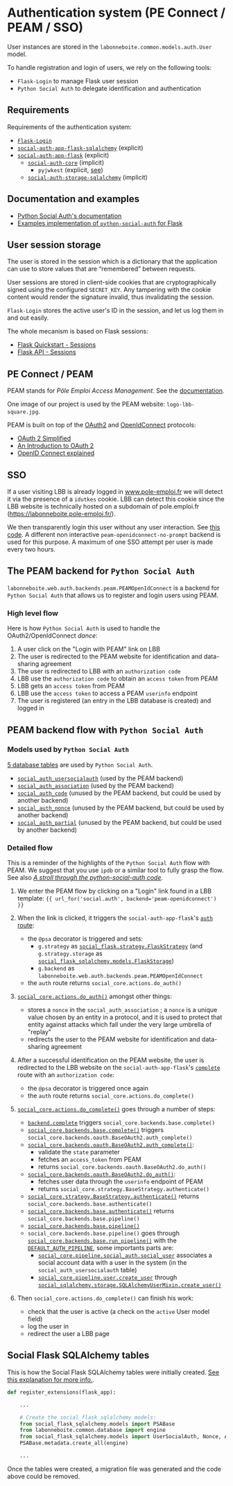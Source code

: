 # Authentication system (PE Connect / PEAM / SSO)

User instances are stored in the `labonneboite.common.models.auth.User` model.

To handle registration and login of users, we rely on the following tools:

- `Flask-Login` to manage Flask user session
- `Python Social Auth` to delegate identification and authentication

## Requirements

Requirements of the authentication system:

- [`Flask-Login`](https://github.com/maxcountryman/flask-login)
- [`social-auth-app-flask-sqlalchemy`](https://github.com/python-social-auth/social-app-flask-sqlalchemy) (explicit)
- [`social-auth-app-flask`](https://github.com/python-social-auth/social-app-flask) (explicit)
    - [`social-auth-core`](https://github.com/python-social-auth/social-core) (implicit)
        - `pyjwkest` (explicit, [see](https://github.com/python-social-auth/social-core/blob/0e2cce/requirements-openidconnect.txt))
    - [`social-auth-storage-sqlalchemy`](https://github.com/python-social-auth/social-storage-sqlalchemy) (implicit)

## Documentation and examples

- [Python Social Auth's documentation](https://python-social-auth.readthedocs.io/en/latest/)
- [Examples implementation of `python-social-auth` for Flask](https://github.com/python-social-auth/social-examples/tree/15f87f/example-flask)

## User session storage

The user is stored in the session which is a dictionary that the application can use to store values that are “remembered” between requests.

User sessions are stored in client-side cookies that are cryptographically signed using the configured `SECRET_KEY`. Any tampering with the cookie content would render the signature invalid, thus invalidating the session.

`Flask-Login` stores the active user's ID in the session, and let us log them in and out easily.

The whole mecanism is based on Flask sessions:

- [Flask Quickstart - Sessions](http://flask.pocoo.org/docs/0.12/quickstart/#sessions)
- [Flask API - Sessions](http://flask.pocoo.org/docs/0.12/api/#sessions)

## PE Connect / PEAM

PEAM stands for *Pôle Emploi Access Management*. See the [documentation](https://www-r.es-qvr-dev.fr/portail-developpeur-cms/home/catalogue-des-api/documentation-des-api/utiliser-les-api/authorization-code-flow.html).

One image of our project is used by the PEAM website: `logo-lbb-square.jpg`.

PEAM is built on top of the [OAuth2](https://oauth.net/2/) and [OpenIdConnect](http://openid.net/connect/) protocols:

- [OAuth 2 Simplified](https://aaronparecki.com/oauth-2-simplified/)
- [An Introduction to OAuth 2](https://www.digitalocean.com/community/tutorials/an-introduction-to-oauth-2)
- [OpenID Connect explained](https://connect2id.com/learn/openid-connect)

## SSO

If a user visiting LBB is already logged in www.pole-emploi.fr we will detect it via the presence of a `idutkes` cookie. LBB can detect this cookie since the LBB website is technically hosted on a subdomain of pole.emploi.fr (https://labonneboite.pole-emploi.fr/).

We then transparently login this user without any user interaction. See [this code](https://github.com/StartupsPoleEmploi/labonneboite/blob/master/labonneboite/web/static/js/transparent-sso.js). A different non interactive `peam-openidconnect-no-prompt` backend is used for this purpose. A maximum of one SSO attempt per user is made every two hours.


## The PEAM backend for `Python Social Auth`

`labonneboite.web.auth.backends.peam.PEAMOpenIdConnect` is a backend for `Python Social Auth` that allows us to register and login users using PEAM.

### High level flow

Here is how `Python Social Auth` is used to handle the OAuth2/OpenIdConnect *dance*:

1. A user click on the "Login with PEAM" link on LBB
2. The user is redirected to the PEAM website for identification and data-sharing agreement
3. The user is redirected to LBB with an `authorization code`
4. LBB use the `authorization code` to obtain an `access token` from PEAM
5. LBB gets an `access token` from PEAM
6. LBB use the `access token` to access a PEAM `userinfo` endpoint
7. The user is registered (an entry in the LBB database is created) and logged in

## PEAM backend flow with `Python Social Auth`

### Models used by `Python Social Auth`

[5 database tables](https://python-social-auth.readthedocs.io/en/latest/storage.html) are used by `Python Social Auth`.

- [`social_auth_usersocialauth`](https://github.com/python-social-auth/social-app-flask-sqlalchemy/blob/09610f/social_flask_sqlalchemy/models.py#L31) (used by the PEAM backend)
- [`social_auth_association`](https://github.com/python-social-auth/social-app-flask-sqlalchemy/blob/09610f/social_flask_sqlalchemy/models.py#L52) (used by the PEAM backend)
- [`social_auth_code`](https://github.com/python-social-auth/social-app-flask-sqlalchemy/blob/09610f/social_flask_sqlalchemy/models.py#L57) (unused by the PEAM backend, but could be used by another backend)
- [`social_auth_nonce`](https://github.com/python-social-auth/social-app-flask-sqlalchemy/blob/09610f/social_flask_sqlalchemy/models.py#L47) (unused by the PEAM backend, but could be used by another backend)
- [`social_auth_partial`](https://github.com/python-social-auth/social-app-flask-sqlalchemy/blob/09610f/social_flask_sqlalchemy/models.py#L62) (unused by the PEAM backend, but could be used by another backend)

### Detailed flow

This is a reminder of the highlights of the `Python Social Auth` flow with PEAM. We suggest that you use `ipdb` or a similar tool to fully grasp the flow. See also [*A stroll through the python-social-auth code*](http://www.leehodgkinson.com/blog/a-stroll-through-the-python-social-auth-code/).

1. We enter the PEAM flow by clicking on a "Login" link found in a LBB template: `{{ url_for('social.auth', backend='peam-openidconnect') }}`

2. When the link is clicked, it triggers the `social-auth-app-flask`'s [`auth` route](https://github.com/python-social-auth/social-app-flask/blob/747481/social_flask/routes.py#L11-L14):
    - the `@psa` decorator is triggered and sets:
        - `g.strategy` as [`social_flask.strategy.FlaskStrategy`](https://github.com/python-social-auth/social-app-flask/blob/747481/social_flask/strategy.py#L16-L56) (and `g.strategy.storage` as [`social_flask_sqlalchemy.models.FlaskStorage`](https://github.com/python-social-auth/social-app-flask-sqlalchemy/blob/09610f/social_flask_sqlalchemy/models.py#L67-L72))
        - `g.backend` as `labonneboite.web.auth.backends.peam.PEAMOpenIdConnect`
    - the `auth` route returns `social_core.actions.do_auth()`

3. [`social_core.actions.do_auth()`](https://github.com/python-social-auth/social-core/blob/0e2cce/social_core/actions.py#L7-L27) amongst other things:
    - stores a `nonce` in the `social_auth_association` ; a `nonce` is a unique value chosen by an entity in a protocol, and it is used to protect that entity against attacks which fall under the very large umbrella of "replay"
    - redirects the user to the PEAM website for identification and data-sharing agreement

4. After a successful identification on the PEAM website, the user is redirected to the LBB website on the `social-auth-app-flask`'s [`complete`](https://github.com/python-social-auth/social-app-flask/blob/747481/social_flask/routes.py#L17-L23) route with an `authorization code`:
    - the `@psa` decorator is triggered once again
    - the `auth` route returns `social_core.actions.do_complete()`

5. [`social_core.actions.do_complete()`](https://github.com/python-social-auth/social-core/blob/0e2cce/social_core/actions.py#L30-L98) goes through a number of steps:
    - [`backend.complete`](https://github.com/python-social-auth/social-core/blob/0e2cce/social_core/actions.py#L41) triggers `social_core.backends.base.complete()`
    - [`social_core.backends.base.complete()`](https://github.com/python-social-auth/social-core/blob/0e2cce/social_core/backends/base.py#L38-L39) triggers `social_core.backends.oauth.BaseOAuth2.auth_complete()`
    - [`social_core.backends.oauth.BaseOAuth2.auth_complete()`](https://github.com/python-social-auth/social-core/blob/0e2cce/social_core/backends/oauth.py#L383-L398):
        - validate the `state` parameter
        - fetches an `access_token` from PEAM
        - returns `social_core.backends.oauth.BaseOAuth2.do_auth()`
    - [`social_core.backends.oauth.BaseOAuth2.do_auth()`](https://github.com/python-social-auth/social-core/blob/0e2cce/social_core/backends/oauth.py#L400-L409):
        - fetches user data through the `userinfo` endpoint of PEAM
        - returns `social_core.strategy.BaseStrategy.authenticate()`
    - [`social_core.strategy.BaseStrategy.authenticate()`](https://github.com/python-social-auth/social-core/blob/0e2cce/social_core/strategy.py#L150-L157) returns `social_core.backends.base.authenticate()`
    - [`social_core.backends.base.authenticate()`](https://github.com/python-social-auth/social-core/blob/0e2cce/social_core/backends/base.py#L58-L79) returns `social_core.backends.base.pipeline()`
    - [`social_core.backends.base.pipeline()`](https://github.com/python-social-auth/social-core/blob/0e2cce/social_core/backends/base.py#L81-L89)
    - `social_core.backends.base.pipeline()` goes through [`social_core.backends.base.run_pipeline()`](https://github.com/python-social-auth/social-core/blob/0e2cce/social_core/backends/base.py#L97-L111) with the [`DEFAULT_AUTH_PIPELINE`](https://github.com/python-social-auth/social-core/blob/0e2cce/social_core/pipeline/__init__.py#L1-L43), some importants parts are:
        - [`social_core.pipeline.social_auth.social_user`](https://github.com/python-social-auth/social-core/blob/0e2cce/social_core/pipeline/social_auth.py#L17-L29) associates a social account data with a user in the system (in the `social_auth_usersocialauth` table)
        - [`social_core.pipeline.user.create_user`](https://github.com/python-social-auth/social-core/blob/0e2cce/social_core/pipeline/user.py#L64-L76) through [`social_sqlalchemy.storage.SQLAlchemyUserMixin.create_user()`](https://github.com/python-social-auth/social-storage-sqlalchemy/blob/e9223f/social_sqlalchemy/storage.py#L138-L140)

6. Then `social_core.actions.do_complete()` can finish his work:
    - check that the user is active (a check on the `active` User model field)
    - log the user in
    - redirect the user a LBB page

## Social Flask SQLAlchemy tables

This is how the Social Flask SQLAlchemy tables were initially created. [See this explanation for more info.](http://python-social-auth.readthedocs.io/en/latest/configuration/flask.html#models-setup).

```python
def register_extensions(flask_app):

    ...

    # Create the social_flask_sqlalchemy models:
    from social_flask_sqlalchemy.models import PSABase
    from labonneboite.common.database import engine
    from social_flask_sqlalchemy.models import UserSocialAuth, Nonce, Association, Code, Partial
    PSABase.metadata.create_all(engine)

    ...
```

Once the tables were created, a migration file was generated and the code above could be removed.


